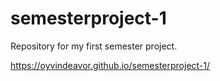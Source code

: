# semesterproject-1
Repository for my first semester project.

https://oyvindeavor.github.io/semesterproject-1/
